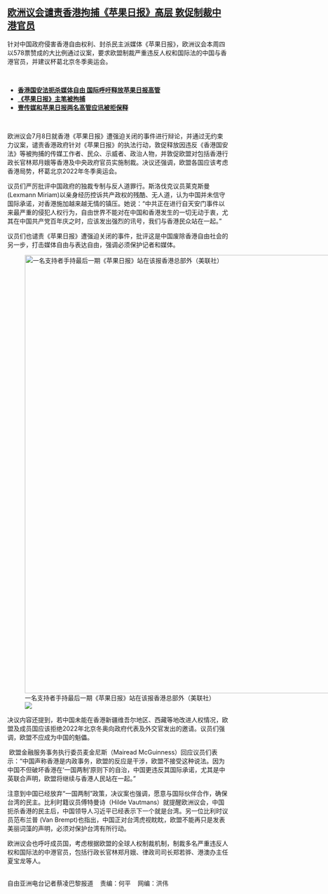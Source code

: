 <!--1625772061000-->
[欧洲议会谴责香港拘捕《苹果日报》高层   敦促制裁中港官员](https://www.rfa.org/mandarin/yataibaodao/gangtai/cl-07082021140651.html)
------

<p></p><p>针对中国政府侵害香港自由权利、封杀民主派媒体《苹果日报》，欧洲议会本周四以578票赞成的大比例通过议案，要求欧盟制裁严重违反人权和国际法的中国与香港官员，并建议杯葛北京冬季奥运会。</p><p><br/></p><ul><li><a href="https://www.rfa.org/mandarin/yataibaodao/gangtai/cl-06182021123424.html"><strong>香港国安法扼杀媒体自由 国际呼吁释放苹果日报高管</strong></a></li><li><strong><a href="https://www.rfa.org/mandarin/yataibaodao/ac-06232021073438.html">《苹果日报》主笔被拘捕</a></strong></li><li><strong><a href="https://www.rfa.org/mandarin/Xinwen/4-06192021104638.html">壹传媒和苹果日报两名高管应讯被拒保释</a></strong></li></ul><p><br/></p><p>欧洲议会7月<span>8</span><span>日就香港《苹果日报》遭强迫关闭的事件进行辩论，并通过无约束力议案，谴责香港政府针对《苹果日报》的执法行动，敦促释放因违反《香港国安法》等被拘捕的传媒工作者、民众、示威者、政治人物，并敦促欧盟对包括香港行政长官林郑月娥等香港及中央政府官员实施制裁。决议还强调，欧盟各国应该考虑香港局势，杯葛北京</span><span>2022</span><span>年冬季奥运会。</span></p><p><span>议员们严厉批评中国政府的独裁专制与反人道罪行。斯洛伐克议员莱克斯曼</span><span>(Lexmann Miriam)</span><span>以亲身经历控诉共产政权的残酷、无人道，认为中国并未信守国际承诺，对香港施加越来越无情的镇压。她说：</span><span>“</span><span>中共正在进行自天安门事件以来最严重的侵犯人权行为，自由世界不能对在中国和香港发生的一切无动于衷，尤其在中国共产党百年庆之时，应该发出强烈的讯号，我们与香港民众站在一起。</span><span>”</span></p><p><span>议员们也谴责《苹果日报》遭强迫关闭的事件，批评这是中国废除香港自由社会的另一步，打击媒体自由与表达自由，强调必须保护记者和媒体。</span></p><p><span><figure class="image-richtext image-inline captioned" style="width:1500px;"><img alt="一名支持者手持最后一期《苹果日报》站在该报香港总部外（美联社）" height="1000" src="https://www.rfa.org/mandarin/yataibaodao/gangtai/cl-07082021140651.html/ap21174728779305.jpg/@@images/a41843dd-385b-432d-8659-fc4ac969f59d.jpeg" title="AP21174728779305.jpg" width="1500"/><figcaption class="image-caption">一名支持者手持最后一期《苹果日报》站在该报香港总部外（美联社）</figcaption><small></small><div id="zoomattribute"><a data-caption="一名支持者手持最后一期《苹果日报》站在该报香港总部外（美联社）" data-fancybox="" href="https://www.rfa.org/mandarin/yataibaodao/gangtai/cl-07082021140651.html/ap21174728779305.jpg" id="single_image" title="一名支持者手持最后一期《苹果日报》站在该报香港总部外（美联社）"><img src="/++plone++rfa-resources/img/icon-zoom.png"/></a></div></figure></span></p><p><span>决议内容还提到，若中国未能在香港新疆维吾尔地区、西藏等地改进人权情况，欧盟及成员国应该拒绝</span><span>2022</span><span>年北京冬奥向政府代表及外交官发出的邀请。议员们强调，欧盟不应成为中国的魁儡。</span></p><p><span> </span><span>欧盟金融服务事务执行委员麦金尼斯（</span><span>Mairead McGuinness</span><span>）回应议员们表示：</span><span>“</span><span>中国声称香港是内政事务，欧盟的反应是干涉，欧盟不接受这种说法。因为中国不但破坏香港在</span><span>‘</span><span>一国两制</span><span>’</span><span>原则下的自治，中国更违反其国际承诺，尤其是中英联合声明，欧盟将继续与香港人民站在一起。</span><span>”</span></p><p><span>注意到中国已经放弃</span><span>“</span><span>一国两制</span><span>”</span><span>政策，决议案也强调，愿意与国际伙伴合作，确保台湾的民主。比利时籍议员傅特曼诗（</span><span>Hilde Vautmans</span><span>）就提醒欧洲议会，中国扼杀香港的民主后，中国领导人习近平已经表示下一个就是台湾。另一位比利时议员范布兰普</span><span> (Van Brempt)</span><span>也指出，中国正对台湾虎视眈眈，欧盟不能再只是发表美丽词藻的声明，必须对保护台湾有所行动。</span></p><p><span>欧洲议会也呼吁成员国，考虑根据欧盟的全球人权制裁机制，制裁多名严重违反人权和国际法的中港官员，包括行政长官林郑月娥、律政司司长郑若骅、港澳办主任夏宝龙等人。<p><br/>自由亚洲电台记者蔡凌巴黎报道    责编：何平    网编：洪伟</p></span></p>
